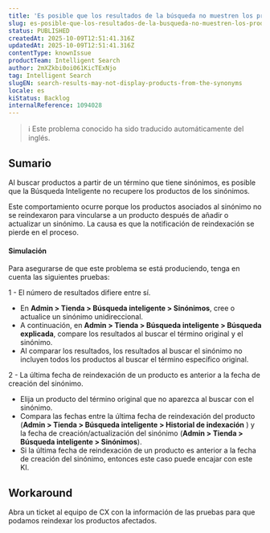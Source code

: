 ```yaml
---
title: 'Es posible que los resultados de la búsqueda no muestren los productos de los sinónimos'
slug: es-posible-que-los-resultados-de-la-busqueda-no-muestren-los-productos-de-los-sinonimos
status: PUBLISHED
createdAt: 2025-10-09T12:51:41.316Z
updatedAt: 2025-10-09T12:51:41.316Z
contentType: knownIssue
productTeam: Intelligent Search
author: 2mXZkbi0oi061KicTExNjo
tag: Intelligent Search
slugEN: search-results-may-not-display-products-from-the-synonyms
locale: es
kiStatus: Backlog
internalReference: 1094028
---
```


>ℹ️ Este problema conocido ha sido traducido automáticamente del inglés.

## Sumario


Al buscar productos a partir de un término que tiene sinónimos, es posible que la Búsqueda Inteligente no recupere los productos de los sinónimos.

Este comportamiento ocurre porque los productos asociados al sinónimo no se reindexaron para vincularse a un producto después de añadir o actualizar un sinónimo. La causa es que la notificación de reindexación se pierde en el proceso.


#### Simulación


Para asegurarse de que este problema se está produciendo, tenga en cuenta las siguientes pruebas:

1 - El número de resultados difiere entre sí.

- En **Admin > Tienda > Búsqueda inteligente > Sinónimos**, cree o actualice un sinónimo unidireccional.
- A continuación, en **Admin > Tienda > Búsqueda inteligente > Búsqueda explicada**, compare los resultados al buscar el término original y el sinónimo.
- Al comparar los resultados, los resultados al buscar el sinónimo no incluyen todos los productos al buscar el término específico original.

2 - La última fecha de reindexación de un producto es anterior a la fecha de creación del sinónimo.

- Elija un producto del término original que no aparezca al buscar con el sinónimo.
- Compara las fechas entre la última fecha de reindexación del producto (**Admin > Tienda > Búsqueda inteligente > Historial de indexación** ) y la fecha de creación/actualización del sinónimo (**Admin > Tienda > Búsqueda inteligente > Sinónimos**).
- Si la última fecha de reindexación de un producto es anterior a la fecha de creación del sinónimo, entonces este caso puede encajar con este KI.

## Workaround


Abra un ticket al equipo de CX con la información de las pruebas para que podamos reindexar los productos afectados.


